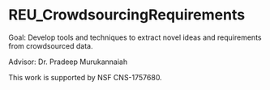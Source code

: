 # REU_CrowdsourcingRequirements
Goal: Develop tools and techniques to extract novel ideas and requirements from crowdsourced data. 

Advisor: Dr. Pradeep Murukannaiah

This work is supported by NSF CNS-1757680. 
